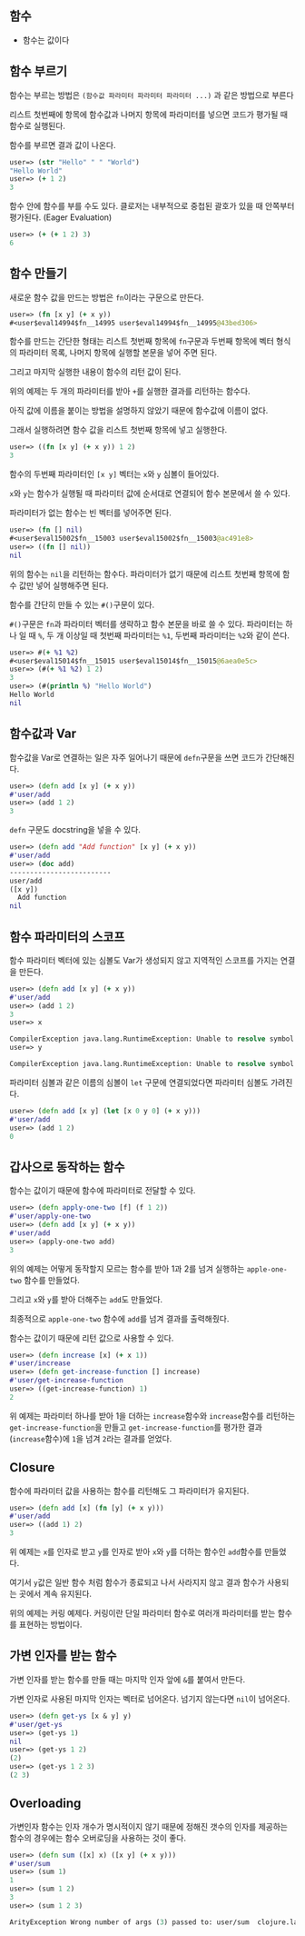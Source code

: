 ## 함수

- 함수는 값이다

## 함수 부르기

함수는 부르는 방법은 `(함수값 파라미터 파라미터 파라미터 ...)` 과 같은 방법으로 부른다

리스트 첫번째에 항목에 함수값과 나머지 항목에 파라미터를 넣으면 코드가 평가될 때 함수로 실행된다.

함수를 부르면 결과 값이 나온다.

```clojure
user=> (str "Hello" " " "World")
"Hello World"
user=> (+ 1 2)
3
```

함수 안에 함수를 부를 수도 있다. 클로저는 내부적으로 중첩된 괄호가 있을 때 안쪽부터 평가된다. (Eager Evaluation)

```clojure
user=> (+ (+ 1 2) 3)
6
```



## 함수 만들기

새로운 함수 값을 만드는 방법은 `fn`이라는 구문으로 만든다.

```clojure
user=> (fn [x y] (+ x y))
#<user$eval14994$fn__14995 user$eval14994$fn__14995@43bed306>
```

함수를 만드는 간단한 형태는 리스트 첫번째 항목에 `fn`구문과 두번째 항목에 벡터 형식의 파라미터 목록, 나머지 항목에 실행할 본문을 넣어 주면 된다.

그리고 마지막 실행한 내용이 함수의 리턴 값이 된다.

위의 예제는 두 개의 파라미터를 받아 `+`를 실행한 결과를 리턴하는 함수다.

아직 값에 이름을 붙이는 방법을 설명하지 않았기 때문에 함수값에 이름이 없다.

그래서 실행하려면 함수 값을 리스트 첫번째 항목에 넣고 실행한다.

```clojure
user=> ((fn [x y] (+ x y)) 1 2)
3
```

함수의 두번째 파라미터인 `[x y]` 벡터는 `x`와 `y` 심볼이 들어있다.

`x`와 `y`는 함수가 실행될 때 파라미터 값에 순서대로 연결되어 함수 본문에서 쓸 수 있다.

파라미터가 없는 함수는 빈 벡터를 넣어주면 된다.

```clojure
user=> (fn [] nil)
#<user$eval15002$fn__15003 user$eval15002$fn__15003@ac491e8>
user=> ((fn [] nil))
nil
```

위의 함수는 `nil`을 리턴하는 함수다. 파라미터가 없기 때문에 리스트 첫번째 항목에 함수 값만 넣어 실행해주면 된다.

함수를 간단히 만들 수 있는 `#()`구문이 있다.

`#()`구문은 `fn`과 파라미터 벡터를 생략하고 함수 본문을 바로 쓸 수 있다. 파라미터는 하나 일 때 `%`, 두 개 이상일 때 첫번째 파라미터는 `%1`, 두번째 파라미터는 `%2`와 같이 쓴다.

```clojure
user=> #(+ %1 %2)
#<user$eval15014$fn__15015 user$eval15014$fn__15015@6aea0e5c>
user=> (#(+ %1 %2) 1 2)
3
user=> (#(println %) "Hello World")
Hello World
nil
```



## 함수값과 Var

함수값을 Var로 연결하는 일은 자주 일어나기 때문에 `defn`구문을 쓰면 코드가 간단해진다.

```clojure
user=> (defn add [x y] (+ x y))
#'user/add
user=> (add 1 2)
3
```

`defn` 구문도 docstring을 넣을 수 있다.

```clojure
user=> (defn add "Add function" [x y] (+ x y))
#'user/add
user=> (doc add)
-------------------------
user/add
([x y])
  Add function
nil
```



## 함수 파라미터의 스코프

함수 파라미터 벡터에 있는 심볼도 Var가 생성되지 않고 지역적인 스코프를 가지는 연결을 만든다.

```clojure
user=> (defn add [x y] (+ x y))
#'user/add
user=> (add 1 2)
3
user=> x

CompilerException java.lang.RuntimeException: Unable to resolve symbol: x in this context, compiling:(NO_SOURCE_PATH:0:0) 
user=> y

CompilerException java.lang.RuntimeException: Unable to resolve symbol: y in this context, compiling:(NO_SOURCE_PATH:0:0)
```

파라미터 심볼과 같은 이름의 심볼이 `let` 구문에 연결되었다면 파라미터 심볼도 가려진다.

```clojure
user=> (defn add [x y] (let [x 0 y 0] (+ x y)))
#'user/add
user=> (add 1 2)
0
```



## 갑사으로 동작하는 함수

함수는 값이기 때문에 함수에 파라미터로 전달할 수 있다.

```clojure
user=> (defn apply-one-two [f] (f 1 2))
#'user/apply-one-two
user=> (defn add [x y] (+ x y))
#'user/add
user=> (apply-one-two add)
3
```

위의 예제는 어떻게 동작할지 모르는 함수를 받아 1과 2를 넘겨 실행하는 `apple-one-two` 함수를 만들었다.

그리고 `x`와 `y`를 받아 더해주는 `add`도 만들었다.

최종적으로 `apple-one-two` 함수에 `add`를 넘겨 결과를 출력해줬다.

함수는 값이기 때문에 리턴 값으로 사용할 수 있다.

```clojure
user=> (defn increase [x] (+ x 1))
#'user/increase
user=> (defn get-increase-function [] increase)
#'user/get-increase-function
user=> ((get-increase-function) 1)
2
```

위 예제는 파라미터 하나를 받아 1을 더하는 `increase`함수와 `increase`함수를 리턴하는 `get-increase-function`을 만들고 `get-increase-function`를 평가한 결과 (`increase`함수)에 `1`을 넘겨 `2`라는 결과를 얻었다.




## Closure

함수에 파라미터 값을 사용하는 함수를 리턴해도 그 파라미터가 유지된다.

```clojure
user=> (defn add [x] (fn [y] (+ x y)))
#'user/add
user=> ((add 1) 2)
3
```

위 예제는 `x`를 인자로 받고 `y`를 인자로 받아 `x`와 `y`를 더하는 함수인 `add`함수를 만들었다.

여기서 `y`값은 일반 함수 처럼 함수가 종료되고 나서 사라지지 않고 결과 함수가 사용되는 곳에서 계속 유지된다.

위의 예제는 커링 예제다. 커링이란 단일 파라미터 함수로 여러개 파라미터를 받는 함수를 표현하는 방법이다.



## 가변 인자를 받는 함수

가변 인자를 받는 함수를 만들 때는 마지막 인자 앞에 `&`를 붙여서 만든다.

가변 인자로 사용된 마지막 인자는 벡터로 넘어온다. 넘기지 않는다면 `nil`이 넘어온다.

```clojure
user=> (defn get-ys [x & y] y)
#'user/get-ys
user=> (get-ys 1)
nil
user=> (get-ys 1 2)
(2)
user=> (get-ys 1 2 3)
(2 3)
```



## Overloading

가변인자 함수는 인자 개수가 명시적이지 않기 때문에 정해진 갯수의 인자를 제공하는 함수의 경우에는 함수 오버로딩을 사용하는 것이 좋다.

```clojure
user=> (defn sum ([x] x) ([x y] (+ x y)))
#'user/sum
user=> (sum 1)
1
user=> (sum 1 2)
3
user=> (sum 1 2 3)

ArityException Wrong number of args (3) passed to: user/sum  clojure.lang.AFn.throwArity (AFn.java:429)
```